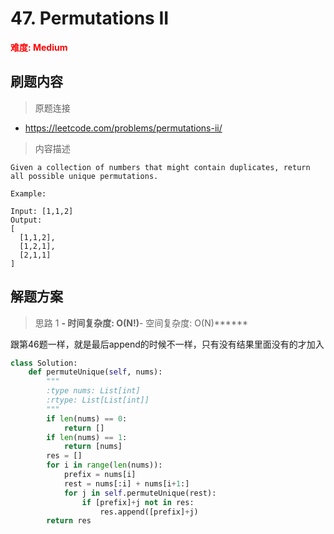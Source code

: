 # 47. Permutations II

**<font color=red>难度: Medium</font>**

## 刷题内容

> 原题连接

* https://leetcode.com/problems/permutations-ii/

> 内容描述

```
Given a collection of numbers that might contain duplicates, return all possible unique permutations.

Example:

Input: [1,1,2]
Output:
[
  [1,1,2],
  [1,2,1],
  [2,1,1]
]
```

## 解题方案

> 思路 1
******- 时间复杂度: O(N!)******- 空间复杂度: O(N)****** 

跟第46题一样，就是最后append的时候不一样，只有没有结果里面没有的才加入


```python
class Solution:
    def permuteUnique(self, nums):
        """
        :type nums: List[int]
        :rtype: List[List[int]]
        """
        if len(nums) == 0:
            return []
        if len(nums) == 1:
            return [nums]
        res = []
        for i in range(len(nums)):
            prefix = nums[i]
            rest = nums[:i] + nums[i+1:]
            for j in self.permuteUnique(rest):
                if [prefix]+j not in res:
                    res.append([prefix]+j)
        return res
```


